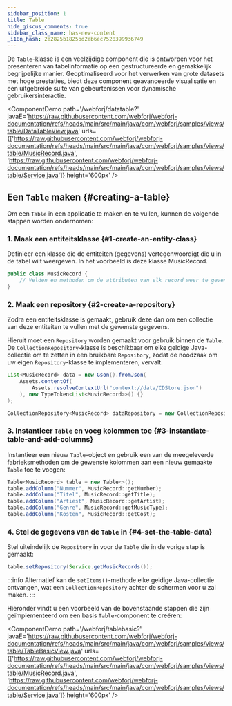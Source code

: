 ```yaml
---
sidebar_position: 1
title: Table
hide_giscus_comments: true
sidebar_class_name: has-new-content
_i18n_hash: 2e2825b1825bd2eb6ec7528399936749
---
```

<DocChip chip='shadow' />
<DocChip chip='name' label="dwc-table" />
<DocChip chip='since' label='24.00' />
<JavadocLink type="table" location="com/webforj/component/table/Table" top='true'/>

De `Table`-klasse is een veelzijdige component die is ontworpen voor het presenteren van tabelinformatie op een gestructureerde en gemakkelijk begrijpelijke manier. Geoptimaliseerd voor het verwerken van grote datasets met hoge prestaties, biedt deze component geavanceerde visualisatie en een uitgebreide suite van gebeurtenissen voor dynamische gebruikersinteractie.

<ComponentDemo 
path='/webforj/datatable?' 
javaE='https://raw.githubusercontent.com/webforj/webforj-documentation/refs/heads/main/src/main/java/com/webforj/samples/views/table/DataTableView.java'
urls={['https://raw.githubusercontent.com/webforj/webforj-documentation/refs/heads/main/src/main/java/com/webforj/samples/views/table/MusicRecord.java', 
'https://raw.githubusercontent.com/webforj/webforj-documentation/refs/heads/main/src/main/java/com/webforj/samples/views/table/Service.java']}
height='600px'
/>

## Een `Table` maken {#creating-a-table}

Om een `Table` in een applicatie te maken en te vullen, kunnen de volgende stappen worden ondernomen:

### 1. Maak een entiteitsklasse {#1-create-an-entity-class}

Definieer een klasse die de entiteiten (gegevens) vertegenwoordigt die u in de tabel wilt weergeven. In het voorbeeld is deze klasse MusicRecord.

```java
public class MusicRecord {
    // Velden en methoden om de attributen van elk record weer te geven
}
```

### 2. Maak een repository {#2-create-a-repository}

Zodra een entiteitsklasse is gemaakt, gebruik deze dan om een collectie van deze entiteiten te vullen met de gewenste gegevens.

Hieruit moet een `Repository` worden gemaakt voor gebruik binnen de `Table`. De `CollectionRepository`-klasse is beschikbaar om elke geldige Java-collectie om te zetten in een bruikbare `Repository`, zodat de noodzaak om uw eigen `Repository`-klasse te implementeren, vervalt.

```java
List<MusicRecord> data = new Gson().fromJson(
    Assets.contentOf(
        Assets.resolveContextUrl("context://data/CDStore.json")
    ), new TypeToken<List<MusicRecord>>() {}
);

CollectionRepository<MusicRecord> dataRepository = new CollectionRepository<>(data);
```

### 3. Instantieer `Table` en voeg kolommen toe {#3-instantiate-table-and-add-columns}

Instantieer een nieuw `Table`-object en gebruik een van de meegeleverde fabrieksmethoden om de gewenste kolommen aan een nieuw gemaakte `Table` toe te voegen:

```java
Table<MusicRecord> table = new Table<>();
table.addColumn("Nummer", MusicRecord::getNumber);
table.addColumn("Titel", MusicRecord::getTitle);
table.addColumn("Artiest", MusicRecord::getArtist);
table.addColumn("Genre", MusicRecord::getMusicType);
table.addColumn("Kosten", MusicRecord::getCost);
```

### 4. Stel de gegevens van de `Table` in {#4-set-the-table-data}

Stel uiteindelijk de `Repository` in voor de `Table` die in de vorige stap is gemaakt:

```java
table.setRepository(Service.getMusicRecords());
```

:::info
Alternatief kan de `setItems()`-methode elke geldige Java-collectie ontvangen, wat een `CollectionRepository` achter de schermen voor u zal maken. 
:::

Hieronder vindt u een voorbeeld van de bovenstaande stappen die zijn geïmplementeerd om een basis `Table`-component te creëren:

<ComponentDemo 
path='/webforj/tablebasic?' 
javaE='https://raw.githubusercontent.com/webforj/webforj-documentation/refs/heads/main/src/main/java/com/webforj/samples/views/table/TableBasicView.java'
urls={['https://raw.githubusercontent.com/webforj/webforj-documentation/refs/heads/main/src/main/java/com/webforj/samples/views/table/MusicRecord.java', 
'https://raw.githubusercontent.com/webforj/webforj-documentation/refs/heads/main/src/main/java/com/webforj/samples/views/table/Service.java']}
height='600px'
/>
